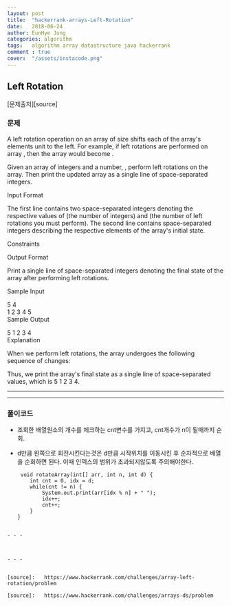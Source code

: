 ```yaml
---
layout: post
title:  "hackerrank-arrays-Left-Rotation"
date:   2018-06-24
author: EunHye Jung
categories: algorithm
tags:	algorithm array datastructure java hackerrank
comment : true
cover:  "/assets/instacode.png"
---
```


## Left Rotation

[문제출저][source]

### 문제
   
A left rotation operation on an array of size  shifts each of the array's elements  unit to the left. For example, if  left rotations are performed on array , then the array would become .   
   
Given an array of  integers and a number, , perform  left rotations on the array. Then print the updated array as a single line of space-separated integers.   
   
Input Format   
   
The first line contains two space-separated integers denoting the respective values of  (the number of integers) and  (the number of left rotations you must perform). 
The second line contains  space-separated integers describing the respective elements of the array's initial state.   
   
Constraints   
   
Output Format   
   
Print a single line of  space-separated integers denoting the final state of the array after performing  left rotations.
    
Sample Input
   
5 4  
1 2 3 4 5  
Sample Output   
   
5 1 2 3 4   
Explanation   
   
When we perform  left rotations, the array undergoes the following sequence of changes:   
  
Thus, we print the array's final state as a single line of space-separated values, which is 5 1 2 3 4.  

_ _ _

   

- - -


  
### 풀이코드
  
  * 조회한 배열원소의 개수를 체크하는 cnt변수를 가지고, cnt개수가 n이 될때까지 순회.   
  * d만큼 왼쪽으로 회전시킨다는것은 d만큼 시작위치를 이동시킨 후 순차적으로 배열을 순회하면 된다.   이때 인덱스의 범위가 초과되지않도록 주의해야한다.
    
    ```
     void rotateArray(int[] arr, int n, int d) {
        int cnt = 0, idx = d;
        while(cnt != n) {
            System.out.print(arr[idx % n] + " ");
            idx++;
            cnt++;
        }
    }
```
  
- - -

   

- - -


[source]:   https://www.hackerrank.com/challenges/array-left-rotation/problem

[source]:   https://www.hackerrank.com/challenges/arrays-ds/problem